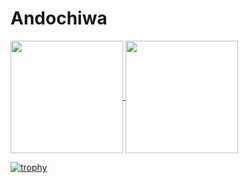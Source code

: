 # Andochiwa

<p>
  <a href="https://github.com/anuraghazra/github-readme-stats">
    <img align="center" height="180px" src="https://github-readme-stats.vercel.app/api?username=andochiwa&count_private=true&show_icons=true&theme=algolia" />
  </a>
  <a href="https://github.com/anuraghazra/github-readme-stats">
    <img align="center" height="180px" src="https://github-readme-stats.vercel.app/api/top-langs/?username=andochiwa&layout=compact&theme=algolia&repo=github-readme-stats&langs_count=15" />
  </a>  
</p>

[![trophy](https://github-profile-trophy.vercel.app/?username=andochiwa&title=MultiLanguage,Joined2020,Commit,Repositories,Stars&margin-w=15)](https://github.com/ryo-ma/github-profile-trophy)

